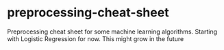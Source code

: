 # preprocessing-cheat-sheet

Preprocessing cheat sheet for some machine learning algorithms. Starting with Logistic Regression for now. This might grow in the future
